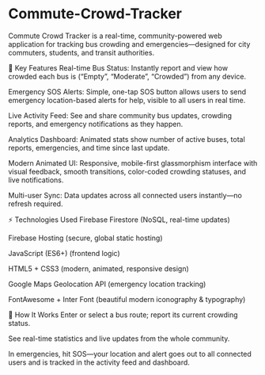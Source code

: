 # Commute-Crowd-Tracker
Commute Crowd Tracker is a real-time, community-powered web application for tracking bus crowding and emergencies—designed for city commuters, students, and transit authorities.

🌟 Key Features
Real-time Bus Status: Instantly report and view how crowded each bus is (“Empty”, “Moderate”, “Crowded”) from any device.

Emergency SOS Alerts: Simple, one-tap SOS button allows users to send emergency location-based alerts for help, visible to all users in real time.

Live Activity Feed: See and share community bus updates, crowding reports, and emergency notifications as they happen.

Analytics Dashboard: Animated stats show number of active buses, total reports, emergencies, and time since last update.

Modern Animated UI: Responsive, mobile-first glassmorphism interface with visual feedback, smooth transitions, color-coded crowding statuses, and live notifications.

Multi-user Sync: Data updates across all connected users instantly—no refresh required.

⚡️ Technologies Used
Firebase Firestore (NoSQL, real-time updates)

Firebase Hosting (secure, global static hosting)

JavaScript (ES6+) (frontend logic)

HTML5 + CSS3 (modern, animated, responsive design)

Google Maps Geolocation API (emergency location tracking)

FontAwesome + Inter Font (beautiful modern iconography & typography)

🚀 How It Works
Enter or select a bus route; report its current crowding status.

See real-time statistics and live updates from the whole community.

In emergencies, hit SOS—your location and alert goes out to all connected users and is tracked in the activity feed and dashboard.

